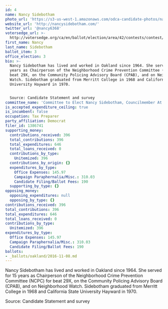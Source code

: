 ```yaml
---
id: 4
name: Nancy Sidebotham
photo_url: 'https://s3-us-west-1.amazonaws.com/odca-candidate-photos/nancy-sidebotham2.png'
website_url: 'http://nancysidebotham.com/'
twitter_url: '@nancy6368'
votersedge_url: >-
  http://votersedge.org/ca/en/ballot/election/area/42/contests/contest/13234/candidate/130754?&county=Alameda%20County&election_authority_id=1
first_name: Nancy
last_name: Sidebotham
ballot_item: 3
office_election: 3
bio: >-
  Nancy Sidebotham has lived and worked in Oakland since 1964. She served for 15
  years as Chairperson of the Neighborhood Crime Prevention Committee (NCPC) for
  beat 29X, on the Community Policing Advisory Board (CPAB), and on Neighborhood
  Watch. Sidebotham graduated from Merritt College in 1968 and California State
  University Hayward in 1970. 


  Source: Candidate Statement and survey
committee_name: 'Committee to Elect Nancy Sidebotham, Councilmember At Large, 2016'
is_accepted_expenditure_ceiling: true
is_incumbent: false
occupation: Tax Preparer
party_affiliation: Democrat
filer_id: 1386741
supporting_money:
  contributions_received: 396
  total_contributions: 396
  total_expenditures: 646
  total_loans_received: 0
  contributions_by_type:
    Unitemized: 396
  contributions_by_origin: {}
  expenditures_by_type:
    Office Expenses: 145.97
    Campaign Paraphernalia/Misc.: 310.03
    Candidate Filing/Ballot Fees: 190
  supporting_by_type: {}
opposing_money:
  opposing_expenditures: null
  opposing_by_type: {}
contributions_received: 396
total_contributions: 396
total_expenditures: 646
total_loans_received: 0
contributions_by_type:
  Unitemized: 396
expenditures_by_type:
  Office Expenses: 145.97
  Campaign Paraphernalia/Misc.: 310.03
  Candidate Filing/Ballot Fees: 190
ballots:
- _ballots/oakland/2016-11-08.md
---
```

Nancy Sidebotham has lived and worked in Oakland since 1964. She served for 15 years as Chairperson of the Neighborhood Crime Prevention Committee (NCPC) for beat 29X, on the Community Policing Advisory Board (CPAB), and on Neighborhood Watch. Sidebotham graduated from Merritt College in 1968 and California State University Hayward in 1970. 

Source: Candidate Statement and survey
